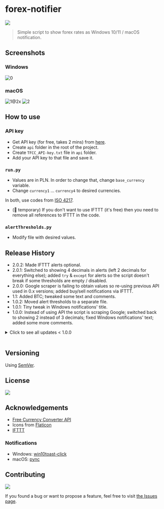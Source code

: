 # forex-notifier

![](https://img.shields.io/badge/platform-Windows%20%7C%20macOS-blue)

>Simple script to show forex rates as Windows 10/11 / macOS notification.

## Screenshots

### Windows

![0](https://user-images.githubusercontent.com/6877391/143601416-f47e87d5-6a51-4657-905c-819a2b9cc368.jpg)

### macOS
![1@2x](https://user-images.githubusercontent.com/6877391/143601426-0c3242fd-d0ad-4af3-ab60-926217f34f0b.jpg)
![2](https://i.postimg.cc/FzDcCr58/screenshot.png)

## How to use

### API key 

- Get API key (for free, takes 2 mins) from [here](https://free.currencyconverterapi.com).
- Create `api` folder in the root of the project.
- Create `TFCC_API-key.txt` file in `api` folder.
- Add your API key to that file and save it.

### `run.py`

- Values are in PLN. In order to change that, change `base_currency` variable.
- Change `currency1` … `currency4` to desired currencies.

In both, use codes from [ISO 4217](https://en.wikipedia.org/wiki/ISO_4217).

- (🚧 temporary) If you don't want to use IFTTT (it's free) then you need to remove all references to IFTTT in the code.

### `alertThresholds.py` 

- Modify file with desired values.

## Release History

- 2.0.2: Made IFTTT alerts optional.
- 2.0.1: Switched to showing 4 decimals in alerts (left 2 decimals for everything else); added `try` & `except` for alerts so the script doesn't break if some thresholds are empty / disabled.
- 2.0.0: Google scraper is failing to obtain values so re-using previous API used in 0.x versions; added buy/sell notifications via IFTTT.
- 1.1: Added BTC; tweaked some text and comments.
- 1.0.2: Moved alert thresholds to a separate file.
- 1.0.1: Tiny tweak in Windows notifications' title.
- 1.0.0: Instead of using API the script is scraping Google; switched back to showing 2 instead of 3 decimals; fixed Windows notifications' text; added some more comments.

<details>

<summary>
Click to see all updates < 1.0.0
</summary>

- 0.11: Windows notifications: tested & improved + added icons; added API status to README.
- 0.10.1: Changed URLs for icons used in macOS notifications; switched from showing 2 to 3 decimals; small tweak to how trend is calculated.
- 0.10: Added custom alerts via IFTTT (using webhook).
- 0.9: Click notification to go to URL with charts.
- 0.8: Notification icon is selected based on the trend.
- 0.7: Cleaned the structure a bit; switched to use variables `base_currency` & `currency#` to get rates.
- 0.6: Notifications re-enabled.
- 0.5: Added a branch with function to reduce SLOC (-35%). Notifications disabled.
- 0.4.1: Tiny bug fix related to variable.
- 0.4: Added comparison with previous values from the last script run.
- 0.3: v1 of notifications added.
- 0.2: Improved code so only the currency pair rate is shown without JSON stuff.
- 0.1: Initial release.

</details>

<br>

## Versioning

Using [SemVer](http://semver.org/).

## License

![](https://img.shields.io/github/license/vardecab/forex-notifier)

## Acknowledgements

- [Free Currency Converter API](https://free.currencyconverterapi.com)
- Icons from [Flaticon](https://www.flaticon.com)
- [IFTTT](https://ifttt.com)
### Notifications
- Windows: [win10toast-click](https://github.com/vardecab/win10toast-click)
- macOS: [pync](https://github.com/SeTeM/pync)

## Contributing

![](https://img.shields.io/github/issues/vardecab/forex-notifier)

If you found a bug or want to propose a feature, feel free to visit [the Issues page](https://github.com/vardecab/forex-notifier/issues).